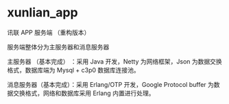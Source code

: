 # xunlian_app
讯联 APP 服务端 （重构版本）

服务端整体分为主服务器和消息服务器

主服务器  （基本完成）  ：采用 Java 开发，Netty 为网络框架，Json 为数据交换格式，数据库端为 Mysql + c3p0 数据库连接池。

消息服务器（基本完成）：采用 Erlang/OTP 开发，Google Protocol buffer 为数据交换格式，网络和数据库采用 Erlang 内置进行处理。

